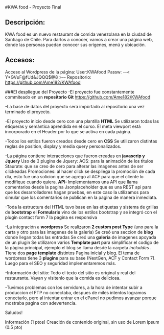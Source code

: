 #KWA food - Proyecto Final

## Descripción:
KWA food es un nuevo restaurant de comida venezolana en la ciudad de Santiago de Chile.
Para darlos a conocer, vamos a crear una página web, donde las personas puedan conocer sus origenes, menú y ubicación.

## Accesos:
Acceso al Wordpress de la página:
User:KWAfood
Passw: --< Y*GVuF@fUd&JQQQ$@8 >-- 
Repositorio: https://github.com/Ame182/KWAfood


###El despliegue del Proyecto
-El proyecto fue constantemente commiteado en un **repositorio Git** https://github.com/Ame182/KWAfood

-La base de datos del proyecto será impòrtado al repositorio una vez terminado el proyecto.

-El proyecto inicio desde cero con una plantilla **HTML**
	Se utilizaron todas las etiqueras y semántica aprendida en el curso.
	El meta viewport está incorporado en el Header por lo que se activa en cada página.

-Todos los estilos fueron creados desde cero en **CSS**
	Se utilizaron distintas reglas de position, display y media query personalizados.

-La página contiene interacciones que fueron creadas en **javascrip y Jquery**
	Uso de 3 plugins de Jquery:
	AOS: para la animación de los titulos
	Staurate: que se creo de cero para alterar las imagenes antes de ser clickeadas
	Promociones: al hacer click se despliega la promoción de cada día, esto fue una solicion que se agrego al ACF para que el cliente lo modifique cuando quiera.
	**API:** Implementamos una API que llama comentarios desde la pagina Jsonplaceholder que es una REST api para que los desarrolladores hagan pruebas, en este caso la utilizamos para simular que los comentarios se publican en la pagina de manera inmediata.

-Toda la estructura del HTML tuvo base en las etiquetas y sistema de grillas de **bootstrap**
	el **Formulario** vino de los estilos bootstrap y se integró con el plugin contact form 7
	la pagina es responsiva

-La integración a **wordpress**
	Se realizaron **2 custom post Type** (uno para la carta y otro para las imagenes de la galeria)
	Se creó una seccion de **blog** donde llegan todas las entradas
	Se creó una **galeria** de imagenes apoyada de un plugin
	Se utilizaron varios **Template part** para simplificar el codigo de la página principal, ejemplo el blog se llama desde la carpeta _includdes_ . 
	Tiene dos **page template** distintos Pagina inicial y blog.
	El tema de wordpress tiene 3 **plugins** para su base (NextGen, ACF y Contact Form 7). Luego para el SEO y seguridad implementaremos más.

-Información del sitio:
	Todo el texto del sitio es original y real del restaurante. Vayan y visitenlo que la comida es deliciosa.

-Tuvimos problemas con los servidores, a la hora de intentar subir a produccion el FTP no conectaba, despues de miles intentos logramos conectarlo, pero al intentar entrar en el cPanel no pudimos avanzar porque mostraba pagina con adevertencia.


Saludos!

Información (1 ptos)
Creación de contenido original, sin uso de Lorem Ipsum (0.5 pto) 

